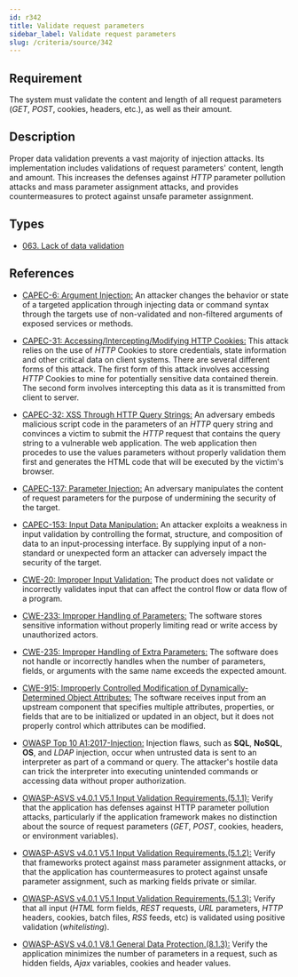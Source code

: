 ```yaml
---
id: r342
title: Validate request parameters
sidebar_label: Validate request parameters
slug: /criteria/source/342
---
```


## Requirement

The system must validate the content and length of all request
parameters (*GET*, *POST*, cookies, headers, etc.),
as well as their amount.

## Description

Proper data validation prevents a vast majority of injection attacks.
Its implementation includes validations of request parameters' content, length
and amount.
This increases the defenses against *HTTP* parameter pollution attacks and
mass parameter assignment attacks,
and provides countermeasures to protect against unsafe parameter assignment.

## Types

- [063. Lack of data validation](https://fluidattacks.com/products/rules/findings/063/)

## References

- [CAPEC-6: Argument Injection:](http://capec.mitre.org/data/definitions/6.html)
An attacker changes the behavior or state of a targeted application through
injecting data or command syntax through the targets use of non-validated and
non-filtered arguments of exposed services or methods.

- [CAPEC-31: Accessing/Intercepting/Modifying HTTP Cookies:](http://capec.mitre.org/data/definitions/31.html)
This attack relies on the use of *HTTP* Cookies to store credentials,
state information and other critical data on client systems.
There are several different forms of this attack.
The first form of this attack involves accessing *HTTP* Cookies to mine for
potentially sensitive data contained therein.
The second form involves intercepting this data as it is transmitted from
client to server.

- [CAPEC-32: XSS Through HTTP Query Strings:](http://capec.mitre.org/data/definitions/32.html)
An adversary embeds malicious script code in the parameters of an *HTTP* query
string and convinces a victim to submit the *HTTP* request that contains the
query string to a vulnerable web application.
The web application then procedes to use the values parameters without properly
validation them first and generates the HTML code that will be executed by the
victim's browser.

- [CAPEC-137: Parameter Injection:](http://capec.mitre.org/data/definitions/137.html)
An adversary manipulates the content of request parameters for the purpose of
undermining the security of the target.

- [CAPEC-153: Input Data Manipulation:](http://capec.mitre.org/data/definitions/153.html)
An attacker exploits a weakness in input validation by controlling the format,
structure, and composition of data to an input-processing interface.
By supplying input of a non-standard or unexpected form an attacker can
adversely impact the security of the target.

- [CWE-20: Improper Input Validation:](https://cwe.mitre.org/data/definitions/20.html)
The product does not validate or incorrectly validates input that can affect
the control flow or data flow of a program.

- [CWE-233: Improper Handling of Parameters:](https://cwe.mitre.org/data/definitions/233.html)
The software stores sensitive information without properly limiting read or
write access by unauthorized actors.

- [CWE-235: Improper Handling of Extra Parameters:](https://cwe.mitre.org/data/definitions/235.html)
The software does not handle or incorrectly handles when the number of
parameters, fields, or arguments with the same name exceeds the expected
amount.

- [CWE-915: Improperly Controlled Modification of Dynamically-Determined Object Attributes:](https://cwe.mitre.org/data/definitions/915.html)
The software receives input from an upstream component that specifies multiple
attributes, properties, or fields that are to be initialized or updated in an
object,
but it does not properly control which attributes can be modified.

- [OWASP Top 10 A1:2017-Injection:](https://owasp.org/www-project-top-ten/OWASP_Top_Ten_2017/Top_10-2017_A1-Injection)
Injection flaws, such as **SQL**, **NoSQL**, **OS**, and *LDAP* injection,
occur when untrusted data is sent to an interpreter as part of a command or
query.
The attacker's hostile data can trick the interpreter into executing unintended
commands or accessing data without proper authorization.

- [OWASP-ASVS v4.0.1 V5.1 Input Validation Requirements.(5.1.1):](https://owasp.org/www-project-application-security-verification-standard/)
Verify that the application has defenses against HTTP parameter pollution
attacks,
particularly if the application framework makes no distinction about the source
of request parameters (*GET*, *POST*, cookies, headers,
or environment variables).

- [OWASP-ASVS v4.0.1 V5.1 Input Validation Requirements.(5.1.2):](https://owasp.org/www-project-application-security-verification-standard/)
Verify that frameworks protect against mass parameter assignment attacks,
or that the application has countermeasures to protect against unsafe parameter
assignment,
such as marking fields private or similar.

- [OWASP-ASVS v4.0.1 V5.1 Input Validation Requirements.(5.1.3):](https://owasp.org/www-project-application-security-verification-standard/)
Verify that all input (*HTML* form fields, *REST* requests, *URL* parameters,
*HTTP* headers, cookies, batch files, *RSS* feeds, etc) is validated using
positive validation (*whitelisting*).

- [OWASP-ASVS v4.0.1 V8.1 General Data Protection.(8.1.3):](https://owasp.org/www-project-application-security-verification-standard/)
Verify the application minimizes the number of parameters in a request,
such as hidden fields, *Ajax* variables, cookies and header values.
